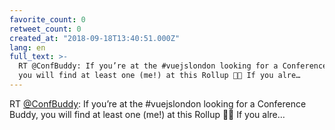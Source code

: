 ```yaml
---
favorite_count: 0
retweet_count: 0
created_at: "2018-09-18T13:40:51.000Z"
lang: en
full_text: >-
  RT @ConfBuddy: If you’re at the #vuejslondon looking for a Conference Buddy,
  you will find at least one (me!) at this Rollup 🤩🤓 If you alre…
---
```


RT [@ConfBuddy](https://twitter.com/ConfBuddy): If you’re at the #vuejslondon
looking for a Conference Buddy, you will find at least one (me!) at this Rollup
🤩🤓 If you alre…

